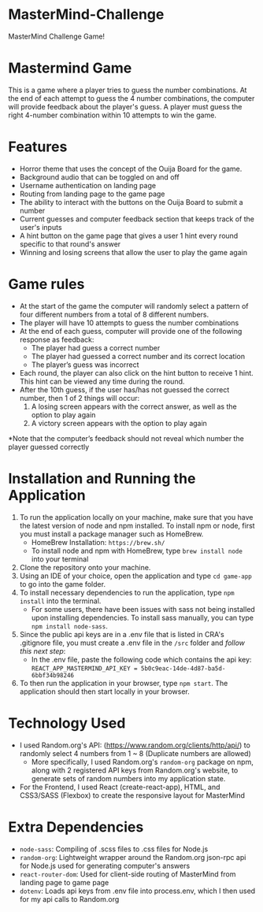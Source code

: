 # MasterMind-Challenge
MasterMind Challenge Game!

# Mastermind Game
This is a game where a player tries to guess the number combinations. At the end of each attempt to guess the 4 number combinations, the computer will provide feedback about the player's guess. A player must guess the right 4-number combination within 10 attempts to win the game.

# Features
- Horror theme that uses the concept of the Ouija Board for the game.
- Background audio that can be toggled on and off
- Username authentication on landing page
- Routing from landing page to the game page
- The ability to interact with the buttons on the Ouija Board to submit a number
- Current guesses and computer feedback section that keeps track of the user's inputs
- A hint button on the game page that gives a user 1 hint every round specific to that round's answer
- Winning and losing screens that allow the user to play the game again

# Game rules
- At the start of the game the computer will randomly select a pattern of four different numbers from a total of 8 different numbers.
- The player will have 10 attempts to guess the number combinations
- At the end of each guess, computer will provide one of the following response
as feedback:
  - The player had guess a correct number
  - The player had guessed a correct number and its correct location
  - The player’s guess was incorrect
- Each round, the player can also click on the hint button to receive 1 hint. This hint can be viewed any time during the round.
- After the 10th guess, if the user has/has not guessed the correct number, then 1 of 2 things will occur:
  1. A losing screen appears with the correct answer, as well as the option to play again
  2. A victory screen appears with the option to play again

*Note that the computer’s feedback should not reveal which number the player guessed correctly 

# Installation and Running the Application
1. To run the application locally on your machine, make sure that you have the latest version of node and npm installed. To install npm or node, first you must install a package manager such as HomeBrew.
    - HomeBrew Installation: ```https://brew.sh/```
     - To install node and npm with HomeBrew, type ```brew install node``` into your terminal
2. Clone the repository onto your machine.
3. Using an IDE of your choice, open the application and type ```cd game-app``` to go into the game folder.
4. To install necessary dependencies to run the application, type ```npm install``` into the terminal.
    - For some users, there have been issues with sass not being installed upon installing dependencies. To install sass manually, you can type ```npm install node-sass```.
5. Since the public api keys are in a .env file that is listed in CRA's .gitignore file, you must create a .env file in the ```/src``` folder and *follow this next step*:
    - In the .env file, paste the following code which contains the api key: ```REACT_APP_MASTERMIND_API_KEY = 5b0c9eac-14de-4d87-ba5d-6bbf34b98246```
6. To then run the application in your browser, type ```npm start```. The application should then start locally in your browser.

# Technology Used
- I used Random.org's API: (https://www.random.org/clients/http/api/) to randomly select 4 numbers from 1 ~ 8 (Duplicate numbers are allowed)
    - More specifically, I used Random.org's ```random-org``` package on npm, along with 2 registered API keys from Random.org's website, to generate sets of random numbers into my application state.
- For the Frontend, I used React (create-react-app), HTML, and CSS3/SASS (Flexbox) to create the responsive layout for MasterMind

# Extra Dependencies 
- ```node-sass```: Compiling of .scss files to .css files for Node.js 
- ```random-org```: Lightweight wrapper around the Random.org json-rpc api for Node.js used for generating computer's answers
- ```react-router-dom```: Used for client-side routing of MasterMind from landing page to game page
- ```dotenv```: Loads api keys from .env file into process.env, which I then used for my api calls to Random.org




